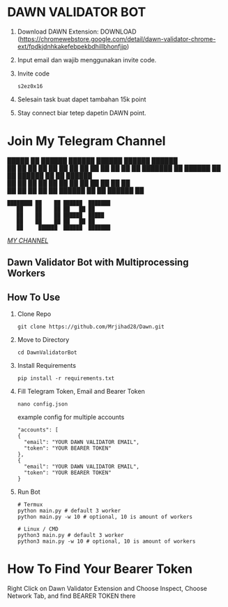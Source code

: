 # DAWN VALIDATOR BOT
1. Download DAWN Extension: DOWNLOAD (https://chromewebstore.google.com/detail/dawn-validator-chrome-ext/fpdkjdnhkakefebpekbdhillbhonfjjp)
2. Input email dan wajib menggunakan invite code. 
3. Invite code

   ```
   s2ez0x16
   ```
5. Selesain task buat dapet tambahan 15k point
6. Stay connect biar tetep dapetin DAWN point.

# Join My Telegram Channel

█████  ██ ██████  ██████  ██████   ██████  ██████  
██   ██ ██ ██   ██ ██   ██ ██   ██ ██    ██ ██   ██ 
███████ ██ ██████  ██   ██ ██████  ██    ██ ██████  
██   ██ ██ ██   ██ ██   ██ ██   ██ ██    ██ ██      
██   ██ ██ ██   ██ ██████  ██   ██  ██████  ██      
                                                    
                                                    
    ████████ ██    ██ ██████  ███████               
       ██    ██    ██ ██   ██ ██                    
       ██    ██    ██ ██████  █████                 
       ██    ██    ██ ██   ██ ██                    
       ██     ██████  ██████  ███████

[*MY CHANNEL*](https://t.me/AirdropTube28)

## Dawn Validator Bot with Multiprocessing Workers

## How To Use
1.  Clone Repo
    ```
    git clone https://github.com/Mrjihad28/Dawn.git
    ```
2.  Move to Directory
    ```
    cd DawnValidatorBot
    ```
3.  Install Requirements
    ```
    pip install -r requirements.txt
    ```
4.  Fill Telegram Token, Email and Bearer Token
    ```
    nano config.json
    ```

    example config for multiple accounts
    ```
    "accounts": [
    {
      "email": "YOUR DAWN VALIDATOR EMAIL",
      "token": "YOUR BEARER TOKEN"
    },
    {
      "email": "YOUR DAWN VALIDATOR EMAIL",
      "token": "YOUR BEARER TOKEN"
    }
    ```

5.  Run Bot
    ```
    # Termux
    python main.py # default 3 worker
    python main.py -w 10 # optional, 10 is amount of workers

    # Linux / CMD
    python3 main.py # default 3 worker
    python3 main.py -w 10 # optional, 10 is amount of workers
    ```
# How To Find Your Bearer Token

Right Click on Dawn Validator Extension and Choose Inspect, Choose Network Tab, and find BEARER TOKEN there

